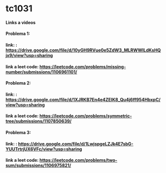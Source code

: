 # tc1031
#### Links a videos
  #### Problema 1:
   #### link: : https://drive.google.com/file/d/10yGH9RVue0e5ZdW3_MLRWWILdKsHQjx9/view?usp=sharing
   #### link a leet code: https://leetcode.com/problems/missing-number/submissions/1106961101/
 #### Problema 2:
 ####  link: : https://drive.google.com/file/d/1XJRKB7En4e4ZElK8_Qu4j6ff954HbxpC/view?usp=sharing
  #### link a leet code: https://leetcode.com/problems/symmetric-tree/submissions/1107850639/
  #### Problema 3:
   #### link: : https://drive.google.com/file/d/1LwjspgeLZJk4E7sbG-YUUTrtrjUX6VFc/view?usp=sharing
   #### link a leet code: https://leetcode.com/problems/two-sum/submissions/1106975821/
